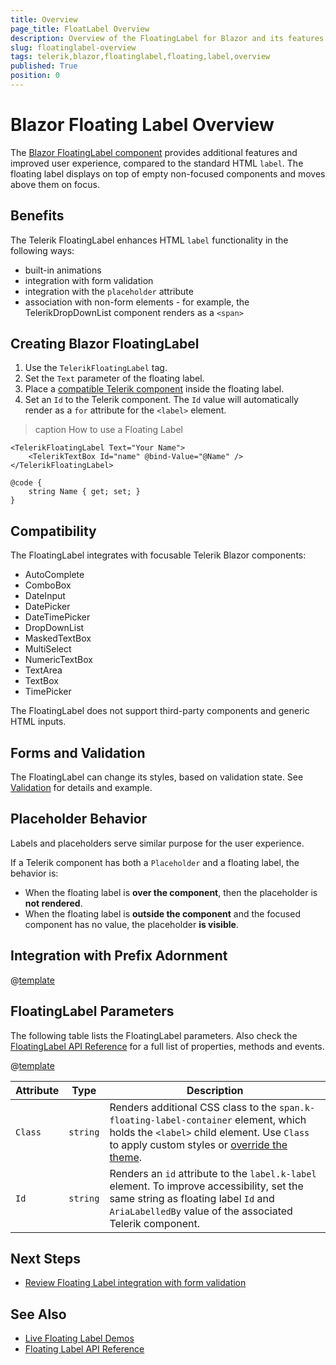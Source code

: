 ```yaml
---
title: Overview
page_title: FloatLabel Overview
description: Overview of the FloatingLabel for Blazor and its features. What is a floating label and how to use it.
slug: floatinglabel-overview
tags: telerik,blazor,floatinglabel,floating,label,overview
published: True
position: 0
---
```


# Blazor Floating Label Overview

The <a href="https://www.telerik.com/blazor-ui/floatinglabel" target="_blank">Blazor FloatingLabel component</a> provides additional features and improved user experience, compared to the standard HTML `label`. The floating label displays on top of empty non-focused components and moves above them on focus.


## Benefits

The Telerik FloatingLabel enhances HTML `label` functionality in the following ways:

* built-in animations
* integration with form validation
* integration with the `placeholder` attribute
* association with non-form elements - for example, the TelerikDropDownList component renders as a `<span>`


## Creating Blazor FloatingLabel

1. Use the `TelerikFloatingLabel` tag.
1. Set the `Text` parameter of the floating label.
1. Place a [compatible Telerik component](#compatibility) inside the floating label.
1. Set an `Id` to the Telerik component. The `Id` value will automatically render as a `for` attribute for the `<label>` element.

>caption How to use a Floating Label

````RAZOR
<TelerikFloatingLabel Text="Your Name">
    <TelerikTextBox Id="name" @bind-Value="@Name" />
</TelerikFloatingLabel>

@code {
    string Name { get; set; }
}
````


## Compatibility

The FloatingLabel integrates with focusable Telerik Blazor components:

* AutoComplete
* ComboBox
* DateInput
* DatePicker
* DateTimePicker
* DropDownList
* MaskedTextBox
* MultiSelect
* NumericTextBox
* TextArea
* TextBox
* TimePicker

The FloatingLabel does not support third-party components and generic HTML inputs.


## Forms and Validation

The FloatingLabel can change its styles, based on validation state. See [Validation](slug://floatinglabel-validation) for details and example.


## Placeholder Behavior

Labels and placeholders serve similar purpose for the user experience.

If a Telerik component has both a `Placeholder` and a floating label, the behavior is:

* When the floating label is **over the component**, then the placeholder is **not rendered**.
* When the floating label is **outside the component** and the focused component has no value, the placeholder **is visible**.

## Integration with Prefix Adornment

@[template](/_contentTemplates/common/inputs.md#floating-label-and-preffix)

## FloatingLabel Parameters

The following table lists the FloatingLabel parameters. Also check the [FloatingLabel API Reference](slug://Telerik.Blazor.Components.TelerikFloatingLabel) for a full list of properties, methods and events.

@[template](/_contentTemplates/common/parameters-table-styles.md#table-layout)

| Attribute | Type | Description |
| --- | --- | --- |
| `Class` | `string` | Renders additional CSS class to the `span.k-floating-label-container` element, which holds the `<label>` child element. Use `Class` to apply custom styles or [override the theme](slug://themes-override). |
| `Id` | `string` | Renders an `id` attribute to the `label.k-label` element. To improve accessibility, set the same string as floating label `Id` and `AriaLabelledBy` value of the associated Telerik component. |


## Next Steps

* [Review Floating Label integration with form validation](slug://floatinglabel-validation)


## See Also

* [Live Floating Label Demos](https://demos.telerik.com/blazor-ui/floatinglabel/overview)
* [Floating Label API Reference](slug://Telerik.Blazor.Components.TelerikFloatingLabel)
